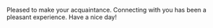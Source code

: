 Pleased to make your acquaintance.
Connecting with you has been a pleasant experience.
Have a nice day!
